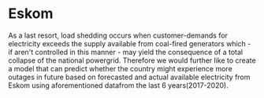 # Eskom

As a last resort, load shedding occurs when customer-demands for electricity exceeds the supply available from coal-fired generators which - if aren't controlled in this manner - may 
yield the consequence of a total collapse of the national powergrid. Therefore we would further like to create a model that can predict whether the country 
might experience more outages in future based on forecasted and actual available electricity from Eskom using aforementioned datafrom the last 6 years(2017-2020).
